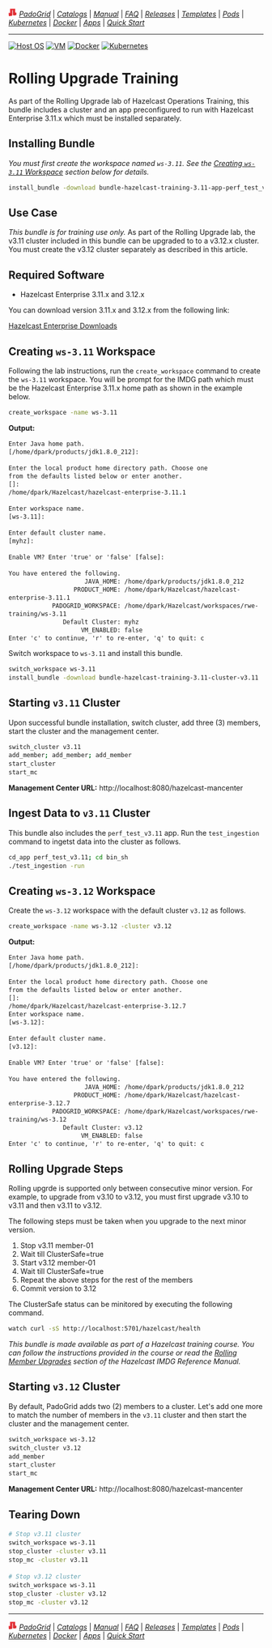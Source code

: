 ![PadoGrid](https://github.com/padogrid/padogrid/raw/develop/images/padogrid-3d-16x16.png) [*PadoGrid*](https://github.com/padogrid) | [*Catalogs*](https://github.com/padogrid/catalog-bundles/blob/master/all-catalog.md) | [*Manual*](https://github.com/padogrid/padogrid/wiki) | [*FAQ*](https://github.com/padogrid/padogrid/wiki/faq) | [*Releases*](https://github.com/padogrid/padogrid/releases) | [*Templates*](https://github.com/padogrid/padogrid/wiki/Using-Bundle-Templates) | [*Pods*](https://github.com/padogrid/padogrid/wiki/Understanding-Padogrid-Pods) | [*Kubernetes*](https://github.com/padogrid/padogrid/wiki/Kubernetes) | [*Docker*](https://github.com/padogrid/padogrid/wiki/Docker) | [*Apps*](https://github.com/padogrid/padogrid/wiki/Apps) | [*Quick Start*](https://github.com/padogrid/padogrid/wiki/Quick-Start)

---

<!-- Platforms -->
[![Host OS](https://github.com/padogrid/padogrid/wiki/images/padogrid-host-os.drawio.svg)](https://github.com/padogrid/padogrid/wiki/Platform-Host-OS) [![VM](https://github.com/padogrid/padogrid/wiki/images/padogrid-vm.drawio.svg)](https://github.com/padogrid/padogrid/wiki/Platform-VM) [![Docker](https://github.com/padogrid/padogrid/wiki/images/padogrid-docker.drawio.svg)](https://github.com/padogrid/padogrid/wiki/Platform-Docker) [![Kubernetes](https://github.com/padogrid/padogrid/wiki/images/padogrid-kubernetes.drawio.svg)](https://github.com/padogrid/padogrid/wiki/Platform-Kubernetes)

# Rolling Upgrade Training

As part of the Rolling Upgrade lab of Hazelcast Operations Training, this bundle includes a cluster and an app preconfigured to run with Hazelcast Enterprise 3.11.x which must be installed separately.

## Installing Bundle

*You must first create the workspace named `ws-3.11`. See the [Creating `ws-3.11` Workspace](#creating-ws-311-workspace) section below for details.*

```bash
install_bundle -download bundle-hazelcast-training-3.11-app-perf_test_v3.11-cluster-v3.11
```

## Use Case

*This bundle is for training use only.* As part of the Rolling Upgrade lab, the v3.11 cluster included in this bundle can be upgraded to to a v3.12.x cluster. You must create the v3.12 cluster separately as described in this article.

## Required Software

 - Hazelcast Enterprise 3.11.x and 3.12.x

You can download version 3.11.x and 3.12.x from the following link:

[Hazelcast Enterprise Downloads](https://hazelcast.com/download/customer/)

## Creating `ws-3.11` Workspace

Following the lab instructions, run the `create_workspace` command to create the `ws-3.11` workspace. You will be prompt for the IMDG path which must be the Hazelcast Enterprise 3.11.x home path as shown in the example below.

```bash
create_workspace -name ws-3.11
```

**Output:**

```console
Enter Java home path.
[/home/dpark/products/jdk1.8.0_212]:

Enter the local product home directory path. Choose one
from the defaults listed below or enter another.
[]:
/home/dpark/Hazelcast/hazelcast-enterprise-3.11.1

Enter workspace name.
[ws-3.11]:

Enter default cluster name.
[myhz]:

Enable VM? Enter 'true' or 'false' [false]:

You have entered the following.
                     JAVA_HOME: /home/dpark/products/jdk1.8.0_212
                  PRODUCT_HOME: /home/dpark/Hazelcast/hazelcast-enterprise-3.11.1
            PADOGRID_WORKSPACE: /home/dpark/Hazelcast/workspaces/rwe-training/ws-3.11
               Default Cluster: myhz
                    VM_ENABLED: false
Enter 'c' to continue, 'r' to re-enter, 'q' to quit: c
```

Switch workspace to `ws-3.11` and install this bundle.

```bash
switch_workspace ws-3.11
install_bundle -download bundle-hazelcast-training-3.11-cluster-v3.11
```

## Starting `v3.11` Cluster

Upon successful bundle installation, switch cluster, add three (3) members, start the cluster and the management center.

```bash
switch_cluster v3.11
add_member; add_member; add_member
start_cluster
start_mc
```

**Management Center URL:** http://localhost:8080/hazelcast-mancenter

## Ingest Data to `v3.11` Cluster

This bundle also includes the `perf_test_v3.11` app. Run the `test_ingestion` command to ingetst data into the cluster as follows.

```bash
cd_app perf_test_v3.11; cd bin_sh
./test_ingestion -run
```

## Creating `ws-3.12` Workspace

Create the `ws-3.12` workspace with the default cluster `v3.12` as follows.

```bash
create_workspace -name ws-3.12 -cluster v3.12
```

**Output:**

```console
Enter Java home path.
[/home/dpark/products/jdk1.8.0_212]:

Enter the local product home directory path. Choose one
from the defaults listed below or enter another.
[]:
/home/dpark/Hazelcast/hazelcast-enterprise-3.12.7
Enter workspace name.
[ws-3.12]:

Enter default cluster name.
[v3.12]: 

Enable VM? Enter 'true' or 'false' [false]:

You have entered the following.
                     JAVA_HOME: /home/dpark/products/jdk1.8.0_212
                  PRODUCT_HOME: /home/dpark/Hazelcast/hazelcast-enterprise-3.12.7
            PADOGRID_WORKSPACE: /home/dpark/Hazelcast/workspaces/rwe-training/ws-3.12
               Default Cluster: v3.12
                    VM_ENABLED: false
Enter 'c' to continue, 'r' to re-enter, 'q' to quit: c
```

## Rolling Upgrade Steps

Rolling upgrde is supported only between consecutive minor version. For example, to upgrade from v3.10 to v3.12, you must first upgrade v3.10 to v3.11 and then v3.11 to v3.12.

The following steps must be taken when you upgrade to the next minor version.

1. Stop v3.11 member-01
2. Wait till ClusterSafe=true
3. Start v3.12 member-01
4. Wait till ClusterSafe=true
5. Repeat the above steps for the rest of the members
6. Commit version to 3.12

The ClusterSafe status can be minitored by executing the following command.

```bash
watch curl -sS http://localhost:5701/hazelcast/health
```

*This bundle is made available as part of a Hazelcast training course. You can follow the instructions provided in the course or read the [Rolling Member Upgrades](https://docs.hazelcast.org/docs/latest/manual/html-single/index.html#rolling-member-upgrades
) section of the Hazelcast IMDG Reference Manual.*

## Starting `v3.12` Cluster

By default, PadoGrid adds two (2) members to a cluster. Let's add one more to match the number of members in the `v3.11` cluster and then start the cluster and the management center.

```bash
switch_workspace ws-3.12
switch_cluster v3.12
add_member
start_cluster
start_mc
```

**Management Center URL:** http://localhost:8080/hazelcast-mancenter

## Tearing Down

```bash
# Stop v3.11 cluster
switch_workspace ws-3.11
stop_cluster -cluster v3.11
stop_mc -cluster v3.11

# Stop v3.12 cluster
switch_workspace ws-3.11
stop_cluster -cluster v3.12
stop_mc -cluster v3.12
```

---

![PadoGrid](https://github.com/padogrid/padogrid/raw/develop/images/padogrid-3d-16x16.png) [*PadoGrid*](https://github.com/padogrid) | [*Catalogs*](https://github.com/padogrid/catalog-bundles/blob/master/all-catalog.md) | [*Manual*](https://github.com/padogrid/padogrid/wiki) | [*FAQ*](https://github.com/padogrid/padogrid/wiki/faq) | [*Releases*](https://github.com/padogrid/padogrid/releases) | [*Templates*](https://github.com/padogrid/padogrid/wiki/Using-Bundle-Templates) | [*Pods*](https://github.com/padogrid/padogrid/wiki/Understanding-Padogrid-Pods) | [*Kubernetes*](https://github.com/padogrid/padogrid/wiki/Kubernetes) | [*Docker*](https://github.com/padogrid/padogrid/wiki/Docker) | [*Apps*](https://github.com/padogrid/padogrid/wiki/Apps) | [*Quick Start*](https://github.com/padogrid/padogrid/wiki/Quick-Start)
